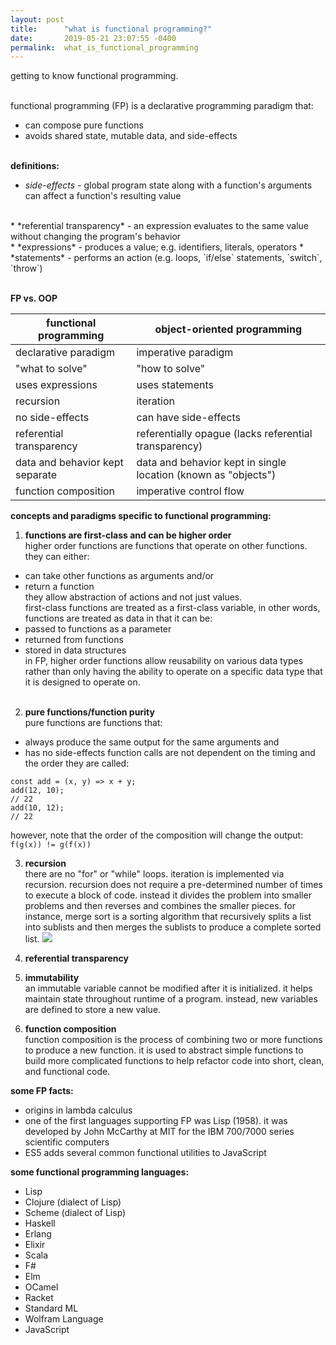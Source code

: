 ```yaml
---
layout: post
title:      "what is functional programming?"
date:       2019-05-21 23:07:55 -0400
permalink:  what_is_functional_programming
---
```



getting to know functional programming.
<br><br>

functional programming (FP) is a declarative programming paradigm that:
* can compose pure functions
* avoids shared state, mutable data, and side-effects<br><br>

**definitions:**
* *side-effects* - global program state along with a function's arguments can affect a function's resulting value
<br>
* *referential transparency* - an expression evaluates to the same value without changing the program's behavior
<br>
* *expressions* - produces a value; e.g. identifiers, literals, operators
* *statements* - performs an action (e.g. loops, `if/else` statements, `switch`, `throw`)<br><br>

**FP vs. OOP**<br>

| functional programming | object-oriented programming |
| --------------------------- | ---------------------------------- |
|    declarative paradigm    |          imperative paradigm          |
| "what to solve"        | "how to solve" |
| uses expressions | uses statements |
| recursion | iteration |
| no side-effects | can have side-effects  |
| referential transparency | referentially opague (lacks referential transparency) |
| data and behavior kept separate | data and behavior kept in single location (known as "objects") |
| function composition | imperative control flow |

**concepts and paradigms specific to functional programming:**<br>

1. **functions are first-class and can be higher order**<br>
higher order functions are functions that operate on other functions. they can either:
- can take other functions as arguments and/or
- return a function<br>
they allow abstraction of actions and not just values.<br>
first-class functions are treated as a first-class variable, in other words, functions are treated as data in that it can be:
- passed to functions as a parameter
- returned from functions
- stored in data structures<br>
in FP, higher order functions allow reusability on various data types rather than only having the ability to operate on a specific data type that it is designed to operate on.<br><br>

2. **pure functions/function purity**<br>
pure functions are functions that:
- always produce the same output for the same arguments and
- has no side-effects
function calls are not dependent on the timing and the order they are called:
```
const add = (x, y) => x + y;
add(12, 10); 
// 22
add(10, 12); 
// 22
```
however, note that the order of the composition will change the output:
`f(g(x)) != g(f(x))`<br>

3. **recursion**<br>
there are no "for" or "while" loops. iteration is implemented via recursion.
recursion does not require a pre-determined number of times to execute a block of code. instead it divides the problem into smaller problems and then reverses and combines the smaller pieces. for instance, merge sort is a sorting algorithm that recursively splits a list into sublists and then merges the sublists to produce a complete sorted list.
![](https://upload.wikimedia.org/wikipedia/commons/c/cc/Merge-sort-example-300px.gif)

4. **referential transparency**<br>

5. **immutability**<br>
an immutable variable cannot be modified after it is initialized. it helps maintain state throughout runtime of a program. instead, new variables are defined to store a new value.

6. **function composition**<br>
function composition is the process of combining two or more functions to produce a new function. it is used to abstract simple functions to build more complicated functions to help refactor code into short, clean, and functional code.<br>

**some FP facts:**
* origins in lambda calculus
* one of the first languages supporting FP was Lisp (1958). it was developed by John McCarthy at MIT for the IBM 700/7000 series scientific computers
* ES5 adds several common functional utilities to JavaScript

**some functional programming languages:**
* Lisp
* Clojure (dialect of Lisp)
* Scheme (dialect of Lisp)
* Haskell
* Erlang
* Elixir
* Scala
* F#
* Elm
* OCamel
* Racket
* Standard ML
* Wolfram Language
* JavaScript
